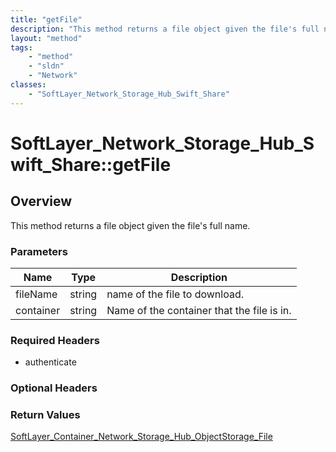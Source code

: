 ```yaml
---
title: "getFile"
description: "This method returns a file object given the file's full name."
layout: "method"
tags:
    - "method"
    - "sldn"
    - "Network"
classes:
    - "SoftLayer_Network_Storage_Hub_Swift_Share"
---
```

# SoftLayer_Network_Storage_Hub_Swift_Share::getFile
## Overview 
This method returns a file object given the file's full name. 

### Parameters 
|Name | Type | Description |
| --- | --- | --- |
|fileName| string| name of the file to download.|
|container| string| Name of the container that the file is in.|


### Required Headers
* authenticate

### Optional Headers

### Return Values
<a href='/reference/datatypes/SoftLayer_Container_Network_Storage_Hub_ObjectStorage_File'>SoftLayer_Container_Network_Storage_Hub_ObjectStorage_File </a>
